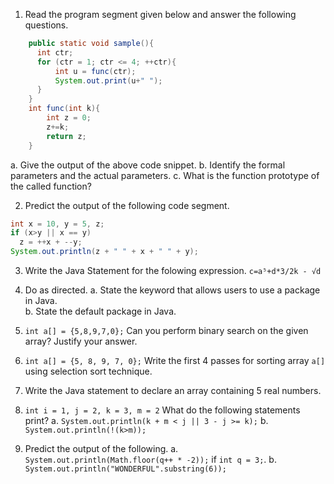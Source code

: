 1. Read the program segment given below and answer the following questions.
```java
    public static void sample(){
      int ctr;
      for (ctr = 1; ctr <= 4; ++ctr){
          int u = func(ctr);
          System.out.print(u+" ");
      }
    }
    int func(int k){
        int z = 0;
        z+=k;
        return z;
    }
```
a. Give the output of the above code snippet. 
b. Identify the formal parameters and the actual parameters.
c. What is the function prototype of the called function?

2. Predict the output of the following code segment.
```java
int x = 10, y = 5, z;
if (x>y || x == y)
  z = ++x + --y;
System.out.println(z + " " + x + " " + y);
```
3. Write the Java Statement for the folowing expression. 
`c=a⁵+d*3/2k - √d`

4. Do as directed.
   a. State the keyword that allows users to use a package in Java.  
   b. State the default package in Java.
   
5. `int a[] = {5,8,9,7,0};` Can you perform binary search on the given array? Justify your answer.
6. `int a[] = {5, 8, 9, 7, 0};` Write the first 4 passes for sorting array `a[]` using selection sort technique.
7. Write the Java statement to declare an array containing 5 real numbers.
8. `int i = 1, j = 2, k = 3, m = 2` What do the following statements print?
   a. `System.out.println(k + m < j || 3 - j >= k);` 
   b. `System.out.println(!(k>m));`
9. Predict the output of the following. 
   a. `System.out.println(Math.floor(q++ * -2));` if `int q = 3;`.
   b. `System.out.println("WONDERFUL".substring(6));`



